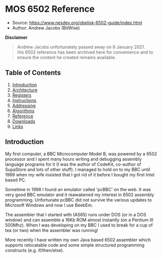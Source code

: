 MOS 6502 Reference
==================

  - Source: https://www.nesdev.org/obelisk-6502-guide/index.html
  - Author: Andrew Jacobs (BitWise)

**Disclaimer**

> Andrew Jacobs unfortunately passed away on 8 January 2021.  
> His 6502 reference has been archived here for convenience and to ensure the
> content he created remains available.

## Table of Contents

  1. [Introduction](https://github.com/macmade/MOS-6502-Emulator/blob/main/Reference/1-Introduction.md)
  2. [Architecture](https://github.com/macmade/MOS-6502-Emulator/blob/main/Reference/2-Architecture.md)
  3. [Registers](https://github.com/macmade/MOS-6502-Emulator/blob/main/Reference/3-Registers.md)
  4. [Instructions](https://github.com/macmade/MOS-6502-Emulator/blob/main/Reference/4-Instructions.md)
  5. [Addressing](https://github.com/macmade/MOS-6502-Emulator/blob/main/Reference/5-Addressing.md)
  6. [Algorithms](https://github.com/macmade/MOS-6502-Emulator/blob/main/Reference/6-Algorithms.md)
  7. [Reference](https://github.com/macmade/MOS-6502-Emulator/blob/main/Reference/7-Reference.md)
  8. [Downloads](https://github.com/macmade/MOS-6502-Emulator/blob/main/Reference/8-Downloads.md)
  9. [Links](https://github.com/macmade/MOS-6502-Emulator/blob/main/Reference/9-Links.md)

## Introduction

My first computer, a BBC Microcomputer Model B, was powered by a 6502 processor
and I spent many hours writing and debugging assembly language programs for it
(I was the author of CodeKit, co-author of SupaStore and lots of other stuff).
I managed to hold on to my BBC until 1989 when my wife insisted that I got rid
of it before I bought my first Intel based PC.

Sometime in 1998 I found an emulator called 'pcBBC' on the web. It was very good
BBC emulator and it reawakened my interest in 6502 assembly programming.
Unfortunate pcBBC did not survive the various updates to Microsoft Windows and
now I use BeebEm.

The assembler that I started with (AS65) runs under DOS (or in a DOS window)
and can assemble a 16Kb ROM almost instantly (on a Pentium III 500Mhz).
When I was developing on my BBC I used to break for a cup of tea (or two)
when the assembler was running!

More recently I have written my own Java based 6502 assembler which supports
relocatable code and some simple structured programming constructs
(e.g. if/then/else).
